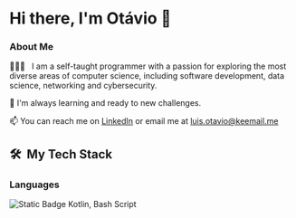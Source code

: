 # Hi there, I'm Otávio 👋
### About Me
👨🏻‍💻 &nbsp; I am a self-taught programmer with a passion for exploring the most diverse areas of computer science, including software development, data science, networking and cybersecurity.

🌱 I'm always learning and ready to new challenges.

📫 You can reach me on [LinkedIn](https://www.linkedin.com/in/lu%C3%ADs-ot%C3%A1vio-raimann-2094b5297/) or email me at [luis.otavio@keemail.me](luis.otavio@keemail.me)

<!--
**kkkkseriotavio2/kkkkseriotavio2** is a ✨ _special_ ✨ repository because its `README.md` (this file) appears on your GitHub profile.
- 🔭 I’m currently working on ...
- 👀 I love software development, game development, networking and GNU/Linux.
-  I’m currently learning Kotlin.
- 👯 I’m looking to collaborate on free software (*libre*).
- 🤔 I’m looking for help with ...
- 💬 Ask me about ...
- ⚡ Fun fact: ...
-->
## 🛠 &nbsp;My Tech Stack
### Languages
![Static Badge](https://img.shields.io/badge/C-language-grey)
 Kotlin, Bash Script

<!--
### My Latest Work
